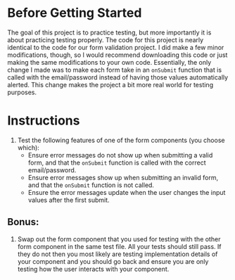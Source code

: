 # Before Getting Started

The goal of this project is to practice testing, but more importantly it is about practicing testing properly. The code for this project is nearly identical to the code for our form validation project. I did make a few minor modifications, though, so I would recommend downloading this code or just making the same modifications to your own code. Essentially, the only change I made was to make each form take in an `onSubmit` function that is called with the email/password instead of having those values automatically alerted. This change makes the project a bit more real world for testing purposes.

# Instructions

1. Test the following features of one of the form components (you choose which):
   - Ensure error messages do not show up when submitting a valid form, and that the `onSubmit` function is called with the correct email/password.
   - Ensure error messages show up when submitting an invalid form, and that the `onSubmit` function is not called.
   - Ensure the error messages update when the user changes the input values after the first submit.

## Bonus:

1. Swap out the form component that you used for testing with the other form component in the same test file. All your tests should still pass. If they do not then you most likely are testing implementation details of your component and you should go back and ensure you are only testing how the user interacts with your component.

